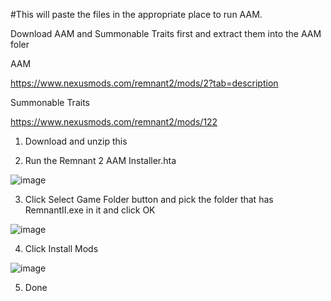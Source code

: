 #This will paste the files in the appropriate place to run AAM.

Download AAM and Summonable Traits first and extract them into the AAM foler

AAM

https://www.nexusmods.com/remnant2/mods/2?tab=description

Summonable Traits

https://www.nexusmods.com/remnant2/mods/122



1. Download and unzip this
   
2. Run the Remnant 2 AAM Installer.hta

![image](https://github.com/user-attachments/assets/1c37b6d8-cf76-4399-97f3-56076eec53cd)

3. Click Select Game Folder button and pick the folder that has RemnantII.exe in it and click OK

![image](https://github.com/user-attachments/assets/35829143-4af6-4cb7-be56-5b777098bf1d)

4. Click Install Mods

![image](https://github.com/user-attachments/assets/65cd817e-6c3b-4d3c-9e08-9a8262c09444)

5. Done
